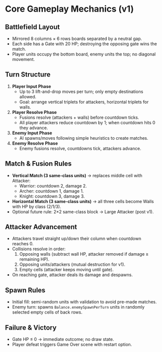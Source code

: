 # Core Gameplay Mechanics (v1)

## Battlefield Layout
- Mirrored 8 columns × 6 rows boards separated by a neutral gap.
- Each side has a Gate with 20 HP; destroying the opposing gate wins the match.
- Player units occupy the bottom board, enemy units the top; no diagonal movement.

## Turn Structure
1. **Player Input Phase**
   - Up to 3 lift-and-drop moves per turn; only empty destinations allowed.
   - Goal: arrange vertical triplets for attackers, horizontal triplets for walls.
2. **Player Resolve Phase**
   - Fusions resolve (attackers + walls) before countdown ticks.
   - All player attackers reduce countdown by 1; when countdown hits 0 they advance.
3. **Enemy Input Phase**
   - AI spawns/moves following simple heuristics to create matches.
4. **Enemy Resolve Phase**
   - Enemy fusions resolve, countdowns tick, attackers advance.

## Match & Fusion Rules
- **Vertical Match (3 same-class units)** → replaces middle cell with Attacker:
  - Warrior: countdown 2, damage 2.
  - Archer: countdown 1, damage 1.
  - Knight: countdown 3, damage 3.
- **Horizontal Match (3 same-class units)** → all three cells become Walls with HP by class (2/1/3).
- Optional future rule: 2×2 same-class block → Large Attacker (post v1).

## Attacker Advancement
- Attackers travel straight up/down their column when countdown reaches 0.
- Collisions resolve in order:
  1. Opposing walls (subtract wall HP, attacker removed if damage ≥ remaining HP).
  2. Opposing units/attackers (mutual destruction for v1).
  3. Empty cells (attacker keeps moving until gate).
- On reaching gate, attacker deals its damage and despawns.

## Spawn Rules
- Initial fill: semi-random units with validation to avoid pre-made matches.
- Enemy turn: spawns `Balance.enemySpawnPerTurn`  units in randomly selected empty cells of back rows.

## Failure & Victory
- Gate HP ≤ 0 → immediate outcome; no draw state.
- Player defeat triggers Game Over scene with restart option.
